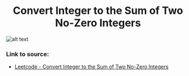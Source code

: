 <h1 align="center">Convert Integer to the Sum of Two No-Zero Integers</h1>

![alt text](https://images2.imgbox.com/26/05/JTTmVJQl_o.png?raw=true)

### Link to source: 
- <a href="https://leetcode.com/problems/convert-integer-to-the-sum-of-two-no-zero-integers/">Leetcode - Convert Integer to the Sum of Two No-Zero Integers</a>

